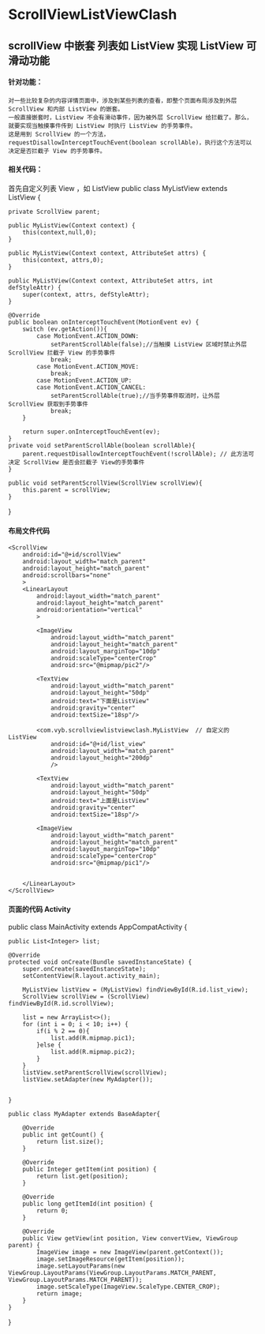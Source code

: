# ScrollViewListViewClash
## scrollView 中嵌套 列表如 ListView 实现 ListView 可滑动功能
#### 针对功能：
    对一些比较复杂的内容详情页面中，涉及到某些列表的查看，即整个页面布局涉及到外层 ScrollView 和内部 ListView 的嵌套。
    一般直接嵌套时，ListView 不会有滑动事件，因为被外层 ScrollView 给拦截了。那么，就要实现当触摸事件传到 ListView 时执行 ListView 的手势事件。
    这是用到 ScrollView 的一个方法， requestDisallowInterceptTouchEvent(boolean scrollAble)，执行这个方法可以决定是否拦截子 View 的手势事件。

#### 相关代码：
首先自定义列表 View ，如 ListView
public class MyListView extends ListView {

    private ScrollView parent;

    public MyListView(Context context) {
        this(context,null,0);
    }

    public MyListView(Context context, AttributeSet attrs) {
        this(context, attrs,0);
    }

    public MyListView(Context context, AttributeSet attrs, int defStyleAttr) {
        super(context, attrs, defStyleAttr);
    }

    @Override
    public boolean onInterceptTouchEvent(MotionEvent ev) {
        switch (ev.getAction()){
            case MotionEvent.ACTION_DOWN:
                setParentScrollAble(false);//当触摸 ListView 区域时禁止外层 ScrollView 拦截子 View 的手势事件
                break;
            case MotionEvent.ACTION_MOVE:
                break;
            case MotionEvent.ACTION_UP:
            case MotionEvent.ACTION_CANCEL:
                setParentScrollAble(true);//当手势事件取消时，让外层 ScrollView 获取到手势事件
                break;
        }

        return super.onInterceptTouchEvent(ev);
    }
    private void setParentScrollAble(boolean scrollAble){
        parent.requestDisallowInterceptTouchEvent(!scrollAble); // 此方法可决定 ScrollView 是否会拦截子 View的手势事件 
    }

    public void setParentScrollView(ScrollView scrollView){
        this.parent = scrollView;
    }

}

#### 布局文件代码
<?xml version="1.0" encoding="utf-8"?>
<LinearLayout xmlns:android="http://schemas.android.com/apk/res/android"
    android:layout_width="match_parent"
    android:layout_height="match_parent"
    android:orientation="vertical"
    >
    
    <ScrollView
        android:id="@+id/scrollView"
        android:layout_width="match_parent"
        android:layout_height="match_parent"
        android:scrollbars="none"
        >
        <LinearLayout
            android:layout_width="match_parent"
            android:layout_height="match_parent"
            android:orientation="vertical"
            >

            <ImageView
                android:layout_width="match_parent"
                android:layout_height="match_parent"
                android:layout_marginTop="10dp"
                android:scaleType="centerCrop"
                android:src="@mipmap/pic2"/>

            <TextView
                android:layout_width="match_parent"
                android:layout_height="50dp"
                android:text="下面是ListView"
                android:gravity="center"
                android:textSize="18sp"/>

            <com.vyb.scrollviewlistviewclash.MyListView  // 自定义的 ListView
                android:id="@+id/list_view"
                android:layout_width="match_parent"
                android:layout_height="200dp"
                />

            <TextView
                android:layout_width="match_parent"
                android:layout_height="50dp"
                android:text="上面是ListView"
                android:gravity="center"
                android:textSize="18sp"/>

            <ImageView
                android:layout_width="match_parent"
                android:layout_height="match_parent"
                android:layout_marginTop="10dp"
                android:scaleType="centerCrop"
                android:src="@mipmap/pic1"/>


        </LinearLayout>
    </ScrollView>

</LinearLayout>

#### 页面的代码 Activity
public class MainActivity extends AppCompatActivity {

    public List<Integer> list;

    @Override
    protected void onCreate(Bundle savedInstanceState) {
        super.onCreate(savedInstanceState);
        setContentView(R.layout.activity_main);

        MyListView listView = (MyListView) findViewById(R.id.list_view);
        ScrollView scrollView = (ScrollView) findViewById(R.id.scrollView);

        list = new ArrayList<>();
        for (int i = 0; i < 10; i++) {
            if(i % 2 == 0){
                list.add(R.mipmap.pic1);
            }else {
                list.add(R.mipmap.pic2);
            }
        }
        listView.setParentScrollView(scrollView);
        listView.setAdapter(new MyAdapter());


    }

    public class MyAdapter extends BaseAdapter{

        @Override
        public int getCount() {
            return list.size();
        }

        @Override
        public Integer getItem(int position) {
            return list.get(position);
        }

        @Override
        public long getItemId(int position) {
            return 0;
        }

        @Override
        public View getView(int position, View convertView, ViewGroup parent) {
            ImageView image = new ImageView(parent.getContext());
            image.setImageResource(getItem(position));
            image.setLayoutParams(new ViewGroup.LayoutParams(ViewGroup.LayoutParams.MATCH_PARENT, ViewGroup.LayoutParams.MATCH_PARENT));
            image.setScaleType(ImageView.ScaleType.CENTER_CROP);
            return image;
        }
    }
}




